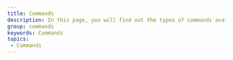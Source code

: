 ```yaml
---
title: Commands
description: In this page, you will find out the types of commands available.
group: commands
keywords: Commands
topics:
 - Commands
---
```

